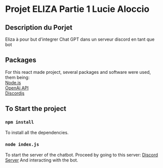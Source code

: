 # Projet ELIZA Partie 1 Lucie Aloccio

## Description du Porjet

Eliza à pour but d'integrer Chat GPT dans un serveur discord en tant que bot

## Packages
For this react made project, several packages and software were used, them being: <br/>
[Node.js](https://nodejs.org/en/)<br/>
[OpenAi API](https://platform.openai.com/docs/api-reference)<br/>
[Discordjs](https://fr.discordjs.com/)<br/>

## To Start the project

### `npm install`
To install all the dependencies.

### `node index.js`
To start the server of the chatbot.
Proceed by going to this server: [Discord Server](https://discord.gg/qCXpEUwM)
And interacting with the bot.